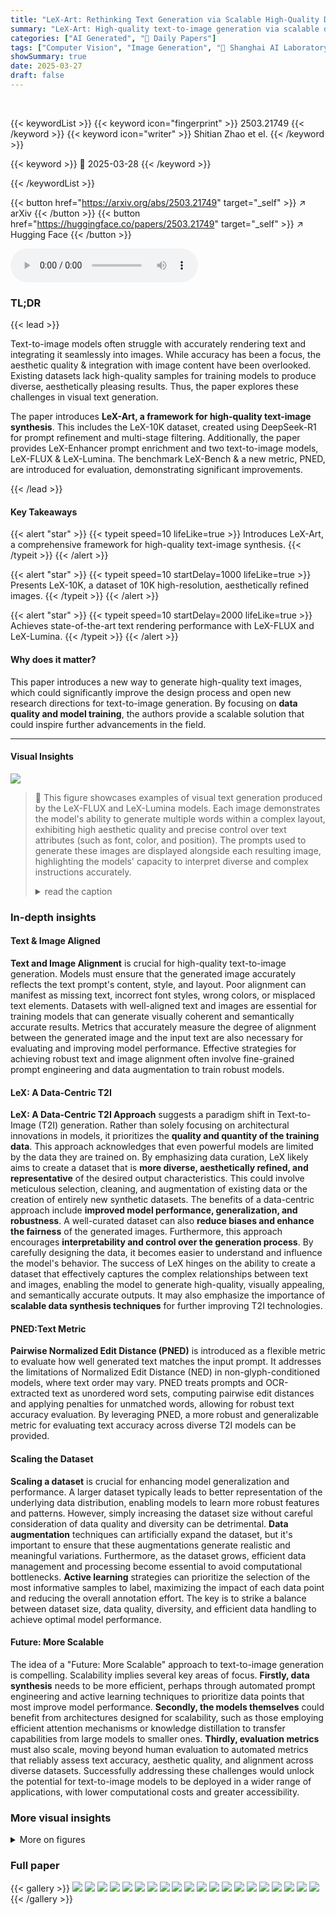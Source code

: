 ```yaml
---
title: "LeX-Art: Rethinking Text Generation via Scalable High-Quality Data Synthesis"
summary: "LeX-Art: High-quality text-to-image generation via scalable data synthesis."
categories: ["AI Generated", "🤗 Daily Papers"]
tags: ["Computer Vision", "Image Generation", "🏢 Shanghai AI Laboratory",]
showSummary: true
date: 2025-03-27
draft: false
---
```


<br>

{{< keywordList >}}
{{< keyword icon="fingerprint" >}} 2503.21749 {{< /keyword >}}
{{< keyword icon="writer" >}} Shitian Zhao et el. {{< /keyword >}}
 
{{< keyword >}} 🤗 2025-03-28 {{< /keyword >}}
 
{{< /keywordList >}}

{{< button href="https://arxiv.org/abs/2503.21749" target="_self" >}}
↗ arXiv
{{< /button >}}
{{< button href="https://huggingface.co/papers/2503.21749" target="_self" >}}
↗ Hugging Face
{{< /button >}}



<audio controls>
    <source src="https://ai-paper-reviewer.com/2503.21749/podcast.wav" type="audio/wav">
    Your browser does not support the audio element.
</audio>


### TL;DR


{{< lead >}}

Text-to-image models often struggle with accurately rendering text and integrating it seamlessly into images. While accuracy has been a focus, the aesthetic quality & integration with image content have been overlooked. Existing datasets lack high-quality samples for training models to produce diverse, aesthetically pleasing results. Thus, the paper explores these challenges in visual text generation.



The paper introduces **LeX-Art, a framework for high-quality text-image synthesis**. This includes the LeX-10K dataset, created using DeepSeek-R1 for prompt refinement and multi-stage filtering. Additionally, the paper provides LeX-Enhancer prompt enrichment and two text-to-image models, LeX-FLUX & LeX-Lumina. The benchmark LeX-Bench & a new metric, PNED, are introduced for evaluation, demonstrating significant improvements.

{{< /lead >}}


#### Key Takeaways

{{< alert "star" >}}
{{< typeit speed=10 lifeLike=true >}} Introduces LeX-Art, a comprehensive framework for high-quality text-image synthesis. {{< /typeit >}}
{{< /alert >}}

{{< alert "star" >}}
{{< typeit speed=10 startDelay=1000 lifeLike=true >}} Presents LeX-10K, a dataset of 10K high-resolution, aesthetically refined images. {{< /typeit >}}
{{< /alert >}}

{{< alert "star" >}}
{{< typeit speed=10 startDelay=2000 lifeLike=true >}} Achieves state-of-the-art text rendering performance with LeX-FLUX and LeX-Lumina. {{< /typeit >}}
{{< /alert >}}

#### Why does it matter?
This paper introduces a new way to generate high-quality text images, which could significantly improve the design process and open new research directions for text-to-image generation. By focusing on **data quality and model training**, the authors provide a scalable solution that could inspire further advancements in the field.

------
#### Visual Insights



![](https://arxiv.org/html/2503.21749/x2.png)

> 🔼 This figure showcases examples of visual text generation produced by the LeX-FLUX and LeX-Lumina models.  Each image demonstrates the model's ability to generate multiple words within a complex layout, exhibiting high aesthetic quality and precise control over text attributes (such as font, color, and position). The prompts used to generate these images are displayed alongside each resulting image, highlighting the models' capacity to interpret diverse and complex instructions accurately.
> <details>
> <summary>read the caption</summary>
> Figure 1: Given the prompts for visual text generation, our proposed LeX-FLUX and LeX-Lumina can generate text images with multiple words, aesthetic complex layout, and good text attributes controllability.
> </details>







### In-depth insights


#### Text & Image Aligned
**Text and Image Alignment** is crucial for high-quality text-to-image generation. Models must ensure that the generated image accurately reflects the text prompt's content, style, and layout. Poor alignment can manifest as missing text, incorrect font styles, wrong colors, or misplaced text elements. Datasets with well-aligned text and images are essential for training models that can generate visually coherent and semantically accurate results. Metrics that accurately measure the degree of alignment between the generated image and the input text are also necessary for evaluating and improving model performance. Effective strategies for achieving robust text and image alignment often involve fine-grained prompt engineering and data augmentation to train robust models.

#### LeX: A Data-Centric T2I
**LeX: A Data-Centric T2I Approach** suggests a paradigm shift in Text-to-Image (T2I) generation. Rather than solely focusing on architectural innovations in models, it prioritizes the **quality and quantity of the training data**. This approach acknowledges that even powerful models are limited by the data they are trained on. By emphasizing data curation, LeX likely aims to create a dataset that is **more diverse, aesthetically refined, and representative** of the desired output characteristics. This could involve meticulous selection, cleaning, and augmentation of existing data or the creation of entirely new synthetic datasets. The benefits of a data-centric approach include **improved model performance, generalization, and robustness**. A well-curated dataset can also **reduce biases and enhance the fairness** of the generated images. Furthermore, this approach encourages **interpretability and control over the generation process**. By carefully designing the data, it becomes easier to understand and influence the model's behavior. The success of LeX hinges on the ability to create a dataset that effectively captures the complex relationships between text and images, enabling the model to generate high-quality, visually appealing, and semantically accurate outputs. It may also emphasize the importance of **scalable data synthesis techniques** for further improving T2I technologies.

#### PNED:Text Metric
**Pairwise Normalized Edit Distance (PNED)** is introduced as a flexible metric to evaluate how well generated text matches the input prompt. It addresses the limitations of Normalized Edit Distance (NED) in non-glyph-conditioned models, where text order may vary. PNED treats prompts and OCR-extracted text as unordered word sets, computing pairwise edit distances and applying penalties for unmatched words, allowing for robust text accuracy evaluation. By leveraging PNED, a more robust and generalizable metric for evaluating text accuracy across diverse T2I models can be provided.

#### Scaling the Dataset
**Scaling a dataset** is crucial for enhancing model generalization and performance. A larger dataset typically leads to better representation of the underlying data distribution, enabling models to learn more robust features and patterns. However, simply increasing the dataset size without careful consideration of data quality and diversity can be detrimental. **Data augmentation** techniques can artificially expand the dataset, but it's important to ensure that these augmentations generate realistic and meaningful variations. Furthermore, as the dataset grows, efficient data management and processing become essential to avoid computational bottlenecks. **Active learning** strategies can prioritize the selection of the most informative samples to label, maximizing the impact of each data point and reducing the overall annotation effort. The key is to strike a balance between dataset size, data quality, diversity, and efficient data handling to achieve optimal model performance.

#### Future: More Scalable
The idea of a "Future: More Scalable" approach to text-to-image generation is compelling. Scalability implies several key areas of focus. **Firstly, data synthesis** needs to be more efficient, perhaps through automated prompt engineering and active learning techniques to prioritize data points that most improve model performance. **Secondly, the models themselves** could benefit from architectures designed for scalability, such as those employing efficient attention mechanisms or knowledge distillation to transfer capabilities from large models to smaller ones. **Thirdly, evaluation metrics** must also scale, moving beyond human evaluation to automated metrics that reliably assess text accuracy, aesthetic quality, and alignment across diverse datasets. Successfully addressing these challenges would unlock the potential for text-to-image models to be deployed in a wider range of applications, with lower computational costs and greater accessibility.


### More visual insights

<details>
<summary>More on figures
</summary>


![](https://arxiv.org/html/2503.21749/x3.png)

> 🔼 The LeX-Art framework is composed of three key components: dataset construction, model fine-tuning, and benchmark evaluation.  The dataset is created using DeepSeek-R1 to enhance prompts and filter images, resulting in LeX-10K.  LeX-Enhancer, a prompt enrichment model, and two text-to-image models (LeX-FLUX and LeX-Lumina) are trained using this dataset. The LeX-Bench benchmark evaluates the fidelity, aesthetics, and alignment of visual text generation, using metrics like Pairwise Normalized Edit Distance (PNED).
> <details>
> <summary>read the caption</summary>
> Figure 2: Illustration of LeX-Art Framework.
> </details>



![](https://arxiv.org/html/2503.21749/x4.png)

> 🔼 This figure illustrates the data construction pipeline used in LeX-Art for generating high-quality text-image datasets. It starts with seed prompts that are enhanced using DeepSeek-R1, resulting in prompts that include detailed descriptions of visual attributes.  These enriched prompts are then used to generate images using a text-to-image model. The generated images and captions are then subjected to a multi-stage filtering process to ensure high quality and alignment. Finally, GPT-40 is utilized for knowledge-augmented recaptioning, where the captions are refined to precisely match the generated images, handling cases where certain words in the enhanced prompt were not accurately rendered.  The example showcases how an initial prompt is enhanced, an image is generated, and then the caption is refined to accurately reflect the final image.
> <details>
> <summary>read the caption</summary>
> Figure 3: The framework of data construction pipeline. The red words in the R1 enhanced prompt are not rendered in the generated image, and it is fixed after the knowledge-augmented recaption by gpt-4o.
> </details>



![](https://arxiv.org/html/2503.21749/x5.png)

> 🔼 This figure showcases examples of text image generation using the FLUX.1 [dev] model.  Three different prompts were used, resulting in three distinct images. The first image is a poster advertising 'Good Music', with the words 'UNRELEASED', 'REMIXED', 'GOOD.MUSIC', 'KANYEWEST', and 'SPERIOD' incorporated into the design.  The second image resembles a movie poster, featuring the words 'AFACE', 'WITHOUT', 'EYES', 'DOL', and 'JUL'.  The third image is a stylized fast-food menu, advertising a 'Sandwich Combo' and listing ingredients like 'Grilled Chicken', 'Lettuce', 'Tomato', 'Mayo', 'Fries & Drink', and 'Pepsi'.  These diverse outputs illustrate the model's ability to generate images with varying styles and information.
> <details>
> <summary>read the caption</summary>
> Figure 4: Images generated by FLUX.1 [dev] [25] based on different prompts. The origin caption from the first raw to the bottom raw: (1) A poster with the words Good Music remixed and unreleased on it, with text on it: “UNRELEASED”, “REMIXED”, “GOOD.MUSIC”, “KANYEWEST”, “SPERIOD”. (2) A movie poster, with text on it: “AFACE”, “WITHOUT”, “EYES”, “DOL”, “JUL”. (3) A menu of a fast food restaurant that contains “Sandwich Combo”, “Grilled Chicken”, “Lettuce”, “Tomato”, “Mayo”, “Fries&Drink”, and “Pepsi”.
> </details>



![](https://arxiv.org/html/2503.21749/x6.png)

> 🔼 This figure compares the image quality and aesthetics scores between the AnyText dataset and the LeX-10K dataset.  10,000 samples were randomly selected from the AnyWord-3M dataset for comparison. The Q-Align metric was used to assess both image quality and aesthetics. The results show that LeX-10K images generally have significantly higher scores in both categories.
> <details>
> <summary>read the caption</summary>
> Figure 5: Image quality score and image aesthetics score distribution of AnyText dataset [43] and LeX-10K. We randomly sampled 10K data entries from AnyWord-3M. Using Q-Align [50], we calculated the quality scores and aesthetic scores for these 10K data entries along with the images in LeX-10K, and visualized the distributions of these two types of scores. We observed that LeX-10K generally has higher quality scores and aesthetic scores overall.
> </details>



![](https://arxiv.org/html/2503.21749/extracted/6315872/figures/win_tie_lose.png)

> 🔼 LeX-Bench is a benchmark dataset designed to evaluate the performance of text-to-image generation models. It consists of 1310 prompts categorized into three difficulty levels: Easy (2-4 words), Medium (5-9 words), and Hard (10-14 words). The Easy level prompts further incorporate text attribute constraints including color, font, and position, providing a more comprehensive evaluation of the models' capabilities.
> <details>
> <summary>read the caption</summary>
> Figure 6: Overview of LeX-Bench. Prompts in LeX-Bench are split into three levels: 630 Easy-Level (2–4 words), 480 Medium-Level (5–9 words), and 200 Hard-Level (10–14 words). Prompts of the easy level also contain text attributes: color, font, position.
> </details>



![](https://arxiv.org/html/2503.21749/x7.png)

> 🔼 This figure presents the results of a human preference evaluation comparing the performance of LeX-Lumina and Lumina-Image 2.0 across three aspects: text accuracy, text recall rate, and aesthetics.  The visualization uses a bar chart to show the percentage of votes where each model (LeX-Lumina and Lumina-Image 2.0)  'wins', 'loses', or 'ties' in each category. This provides a clear visual representation of the relative strengths and weaknesses of each model in terms of visual text generation.
> <details>
> <summary>read the caption</summary>
> Figure 7: Human preference result on text accuracy, text recall rate and aesthetics for LeX-Lumina. For ease of illustration, we visualize the proportion of votes where LeX-Lumina wins, loses and ties with Lumina-Image 2.0.
> </details>



![](https://arxiv.org/html/2503.21749/x8.png)

> 🔼 Figure 8 presents a qualitative comparison of text-to-image generation results from LeX-Lumina, LeX-Flux, AnyText [43], and TextDiffuser [5] across five distinct prompts.  The comparison highlights LeX-Lumina and LeX-Flux's superior performance in terms of text fidelity, precise control over text attributes (color, font, etc.), and overall aesthetic appeal compared to the glyph-conditioned models AnyText and TextDiffuser.
> <details>
> <summary>read the caption</summary>
> Figure 8: Qualitative comparison between LeX-Lumina, LeX-FLUX and glyph-conditioned models. We compare our models with AnyText [43] and TextDiffuser [5] for five different prompts. We observe that our models generally achieve high fidelity, better text attribute controllability and higher aesthetics.
> </details>



![](https://arxiv.org/html/2503.21749/x9.png)

> 🔼 This figure presents a qualitative comparison of image generation results from two models: Lumina-Image 2.0 and LeX-Lumina.  Each model is evaluated under two conditions: without and with LeX-Enhancer (a prompt enhancement module), and using simple captions. The comparison showcases LeX-Lumina's superior text rendering capabilities, demonstrating higher text fidelity and better aesthetics compared to Lumina-Image 2.0.  Additionally, it highlights the effectiveness of LeX-Enhancer in improving results for both models, suggesting that this prompt enhancement method significantly boosts the quality of image generation from simple captions.
> <details>
> <summary>read the caption</summary>
> Figure 9: Qualitative comparison between Lumina-Image 2.0 [35] and LeX-Lumina. The first column shows Lumina-Image-2.0 without LeX-Enhancer using Simple Caption; the second column shows the trained LeX-Lumina without LeX-Enhancer using Simple Caption; the third column shows Lumina-Image-2.0 with LeX-Enhancer enabled; and the fourth column shows LeX-Lumina with LeX-Enhancer enabled. We observe that (1) LeX-Lumina exhibits a better text rendering capability in terms of text fidelity and aesthetics; (2) LeX-Enhancer exhibits a strong capability for enhancing simple prompts.
> </details>



![](https://arxiv.org/html/2503.21749/x10.png)

> 🔼 This figure presents a qualitative comparison of text rendering results between FLUX.1 [dev] and LeX-FLUX, with and without the LeX-Enhancer.  The comparison is based on five different prompts. Each row shows the results for a single prompt, while each column shows different model configurations:  (1) FLUX.1 [dev] with a simple caption and no LeX-Enhancer, (2) LeX-FLUX (trained with the LeX-10K dataset) with a simple caption and no LeX-Enhancer, (3) FLUX.1 [dev] with a simple caption and LeX-Enhancer enabled, and (4) LeX-FLUX with a simple caption and LeX-Enhancer enabled. The results visually demonstrate that LeX-FLUX exhibits improved text fidelity and controllability over text attributes (color, font, position) compared to FLUX.1 [dev], and that the LeX-Enhancer significantly improves the quality of results generated from simple prompts.
> <details>
> <summary>read the caption</summary>
> Figure 10: Qualitative comparison between FLUX.1 [dev] [25] and LeX-FLUX. The first column shows FLUX.1 [dev] without LeX-Enhancer using Simple Caption; the second column shows the trained LeX-FLUX without LeX-Enhancer using Simple Caption; the third column shows FLUX.1 [dev] with LeX-Enhancer enabled; and the fourth column shows LeX-FLUX with LeX-Enhancer enabled. We observe that (1) LeX-FLUX exhibits a better text rendering capability in terms of text fidelity and text attributes controllability; (2) LeX-Enhancer exhibits a strong capability for enhancing simple prompts.
> </details>



![](https://arxiv.org/html/2503.21749/x11.png)

> 🔼 This figure presents a comparison of image samples from three different datasets: AnyWord-3M, MARIO-10M, and LeX-10K. Each dataset is represented by a grid of 16 images. The figure allows for a visual comparison of the image quality, aesthetic appeal, diversity of text styles and layouts across the datasets. It highlights the improvements in image quality and text rendering achieved by LeX-10K compared to existing web-crawled datasets.
> <details>
> <summary>read the caption</summary>
> Figure 11: Comparison of data samples from AnyWord-3M [43], MAION-10M [5] and LeX-10K.
> </details>



![](https://arxiv.org/html/2503.21749/extracted/6315872/figures/pned.png)

> 🔼 This figure showcases the text rendering capabilities of two models, LeX-Lumina and LeX-FLUX, for text-to-image generation tasks.  The top two rows display results from LeX-Lumina, while the bottom two rows show results from LeX-FLUX.  Each image demonstrates the models' ability to generate text that is clear, accurately positioned, and aesthetically integrated with the overall image.  The examples highlight various text styles, font choices, layouts, and background designs, illustrating the versatility of both models in creating visually appealing text within diverse image contexts.
> <details>
> <summary>read the caption</summary>
> Figure 12: Showcase of text rendering results from LeX-Lumina (first two rows) and LeX-FLUX (last two rows) on text-to-image tasks. The examples demonstrate the models’ ability to generate clear, well-aligned, and aesthetically pleasing text within images.
> </details>



</details>






### Full paper

{{< gallery >}}
<img src="https://ai-paper-reviewer.com/2503.21749/1.png" class="grid-w50 md:grid-w33 xl:grid-w25" />
<img src="https://ai-paper-reviewer.com/2503.21749/2.png" class="grid-w50 md:grid-w33 xl:grid-w25" />
<img src="https://ai-paper-reviewer.com/2503.21749/3.png" class="grid-w50 md:grid-w33 xl:grid-w25" />
<img src="https://ai-paper-reviewer.com/2503.21749/4.png" class="grid-w50 md:grid-w33 xl:grid-w25" />
<img src="https://ai-paper-reviewer.com/2503.21749/5.png" class="grid-w50 md:grid-w33 xl:grid-w25" />
<img src="https://ai-paper-reviewer.com/2503.21749/6.png" class="grid-w50 md:grid-w33 xl:grid-w25" />
<img src="https://ai-paper-reviewer.com/2503.21749/7.png" class="grid-w50 md:grid-w33 xl:grid-w25" />
<img src="https://ai-paper-reviewer.com/2503.21749/8.png" class="grid-w50 md:grid-w33 xl:grid-w25" />
<img src="https://ai-paper-reviewer.com/2503.21749/9.png" class="grid-w50 md:grid-w33 xl:grid-w25" />
<img src="https://ai-paper-reviewer.com/2503.21749/10.png" class="grid-w50 md:grid-w33 xl:grid-w25" />
<img src="https://ai-paper-reviewer.com/2503.21749/11.png" class="grid-w50 md:grid-w33 xl:grid-w25" />
<img src="https://ai-paper-reviewer.com/2503.21749/12.png" class="grid-w50 md:grid-w33 xl:grid-w25" />
<img src="https://ai-paper-reviewer.com/2503.21749/13.png" class="grid-w50 md:grid-w33 xl:grid-w25" />
<img src="https://ai-paper-reviewer.com/2503.21749/14.png" class="grid-w50 md:grid-w33 xl:grid-w25" />
<img src="https://ai-paper-reviewer.com/2503.21749/15.png" class="grid-w50 md:grid-w33 xl:grid-w25" />
<img src="https://ai-paper-reviewer.com/2503.21749/16.png" class="grid-w50 md:grid-w33 xl:grid-w25" />
<img src="https://ai-paper-reviewer.com/2503.21749/17.png" class="grid-w50 md:grid-w33 xl:grid-w25" />
<img src="https://ai-paper-reviewer.com/2503.21749/18.png" class="grid-w50 md:grid-w33 xl:grid-w25" />
<img src="https://ai-paper-reviewer.com/2503.21749/19.png" class="grid-w50 md:grid-w33 xl:grid-w25" />
<img src="https://ai-paper-reviewer.com/2503.21749/20.png" class="grid-w50 md:grid-w33 xl:grid-w25" />
{{< /gallery >}}